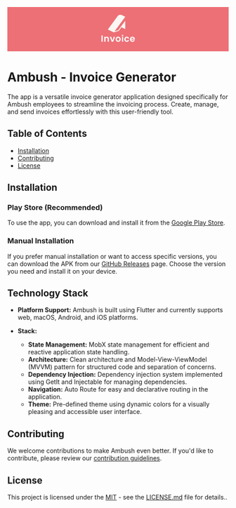 ![Ambush - Invoice Generator](images/banner.jpeg)

# Ambush - Invoice Generator

The app is a versatile invoice generator application designed specifically for Ambush employees to streamline the invoicing process. Create, manage, and send invoices effortlessly with this user-friendly tool.

## Table of Contents

- [Installation](#installation)
- [Contributing](#contributing)
- [License](#license)

## Installation

### Play Store (Recommended)

To use the app, you can download and install it from the [Google Play Store](https://play.google.com/store/apps/details?id=com.theolm.ambush_app).

### Manual Installation

If you prefer manual installation or want to access specific versions, you can download the APK from our [GitHub Releases](https://github.com/theolm/ambush-app/releases) page. Choose the version you need and install it on your device.

## Technology Stack

- **Platform Support:** Ambush is built using Flutter and currently supports web, macOS, Android, and iOS platforms.

- **Stack:**
  - **State Management:** MobX state management for efficient and reactive application state handling.
  - **Architecture:** Clean architecture and Model-View-ViewModel (MVVM) pattern for structured code and separation of concerns.
  - **Dependency Injection:** Dependency injection system implemented using GetIt and Injectable for managing dependencies.
  - **Navigation:** Auto Route for easy and declarative routing in the application.
  - **Theme:** Pre-defined theme using dynamic colors for a visually pleasing and accessible user interface.

## Contributing

We welcome contributions to make Ambush even better. If you'd like to contribute, please review our [contribution guidelines](CONTRIBUTING.md).

## License

This project is licensed under the [MIT](LICENSE.md) - see the [LICENSE.md](LICENSE.md) file for details..



[//]: # (flutter pub run build_runner build)

[//]: # (flutter pub run build_runner watch)
